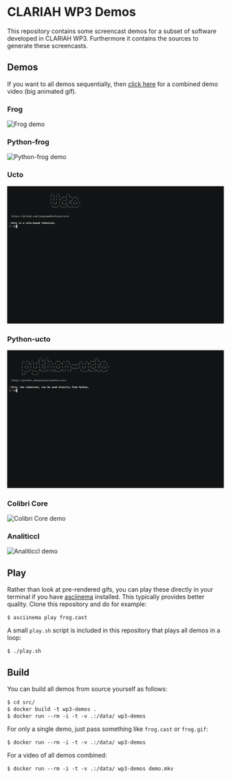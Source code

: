 # CLARIAH WP3 Demos

This repository contains some screencast demos for a subset of software
developed in CLARIAH WP3. Furthermore it contains the sources to generate these
screencasts.

## Demos

If you want to all demos sequentially, then [click here](demo.gif) for a combined demo video (big animated gif).

### Frog

![Frog demo](frog.gif)

### Python-frog

![Python-frog demo](python-frog.gif)

### Ucto

![Ucto demo](ucto.gif)

### Python-ucto

![Python-ucto demo](python-ucto.gif)

### Colibri Core

![Colibri Core demo](colibri-core.gif)

### Analiticcl

![Analiticcl demo](analiticcl.gif)

## Play

Rather than look at pre-rendered gifs, you can play these directly in your terminal
if you have [asciinema](https://asciineme.org) installed. This typically
provides better quality. Clone this repository and do for example:

```
$ asciinema play frog.cast
```

A small `play.sh` script is included in this repository that plays all demos in a loop:

```
$ ./play.sh
```

## Build

You can build all demos from source yourself as follows:

```
$ cd src/
$ docker build -t wp3-demos .
$ docker run --rm -i -t -v .:/data/ wp3-demos
```

For only a single demo, just pass something like `frog.cast` or `frog.gif`:

```
$ docker run --rm -i -t -v .:/data/ wp3-demos
```

For a video of all demos combined:

```
$ docker run --rm -i -t -v .:/data/ wp3-demos demo.mkv
```
